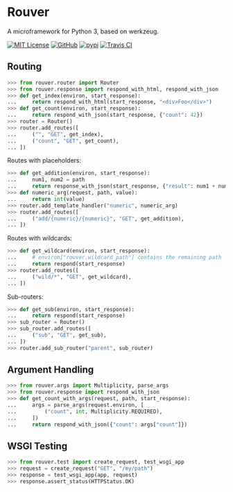 # Rouver

A microframework for Python 3, based on werkzeug.

[![MIT License](https://img.shields.io/pypi/l/rouver.svg)](https://pypi.python.org/pypi/rouver/)
[![GitHub](https://img.shields.io/github/release/srittau/rouver/all.svg)](https://github.com/srittau/rouver/releases/)
[![pypi](https://img.shields.io/pypi/v/rouver.svg)](https://pypi.python.org/pypi/rouver/)
[![Travis CI](https://travis-ci.org/srittau/rouver.svg?branch=master)](https://travis-ci.org/srittau/rouver)

## Routing

```python
>>> from rouver.router import Router
>>> from rouver.response import respond_with_html, respond_with_json
>>> def get_index(environ, start_response):
...     return respond_with_html(start_response, "<div>Foo</div>")
>>> def get_count(environ, start_response):
...     return respond_with_json(start_response, {"count": 42})
>>> router = Router()
>>> router.add_routes([
...     ("", "GET", get_index),
...     ("count", "GET", get_count),
... ])

```

Routes with placeholders:

```python
>>> def get_addition(environ, start_response):
...     num1, num2 = path
...     return response_with_json(start_response, {"result": num1 + num2})
>>> def numeric_arg(request, path, value):
...     return int(value)
>>> router.add_template_handler("numeric", numeric_arg)
>>> router.add_routes([
...     ("add/{numeric}/{numeric}", "GET", get_addition),
... ])
```

Routes with wildcards:

```python
>>> def get_wildcard(environ, start_response):
...     # environ["rouver.wildcard_path"] contains the remaining path
...     return respond(start_response)
>>> router.add_routes([
...     ("wild/*", "GET", get_wildcard),
... ])
```

Sub-routers:

```python
>>> def get_sub(environ, start_response):
...     return respond(start_response)
>>> sub_router = Router()
>>> sub_router.add_routes([
...     ("sub", "GET", get_sub),
... ])
>>> router.add_sub_router("parent", sub_router)
```

## Argument Handling

```python
>>> from rouver.args import Multiplicity, parse_args
>>> from rouver.response import respond_with_json
>>> def get_count_with_args(request, path, start_response):
...     args = parse_args(request.environ, [
...         ("count", int, Multiplicity.REQUIRED),
...     ])
...     return respond_with_json({"count": args["count"]})
```

## WSGI Testing

```python
>>> from rouver.test import create_request, test_wsgi_app
>>> request = create_request("GET", "/my/path")
>>> response = test_wsgi_app(app, request)
>>> response.assert_status(HTTPStatus.OK)
```
